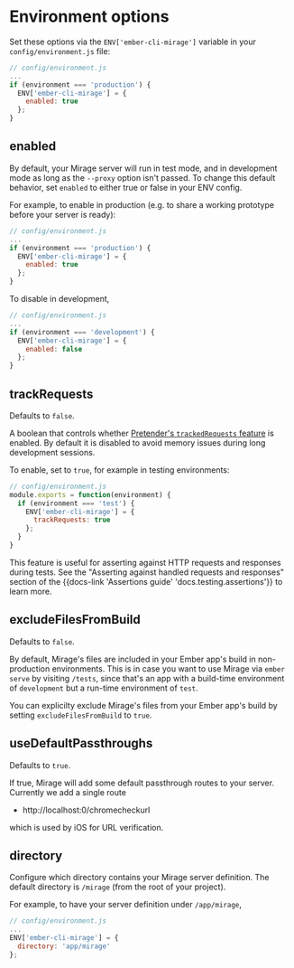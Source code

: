# Environment options

Set these options via the `ENV['ember-cli-mirage']` variable in your `config/environment.js` file:

```js
// config/environment.js
...
if (environment === 'production') {
  ENV['ember-cli-mirage'] = {
    enabled: true
  };
}
```

## enabled

By default, your Mirage server will run in test mode, and in development mode as long as the `--proxy` option isn't passed. To change this default behavior, set `enabled` to either true or false in your ENV config.

For example, to enable in production (e.g. to share a working prototype before your server is ready):

```js
// config/environment.js
...
if (environment === 'production') {
  ENV['ember-cli-mirage'] = {
    enabled: true
  };
}
```

To disable in development,

```js
// config/environment.js
...
if (environment === 'development') {
  ENV['ember-cli-mirage'] = {
    enabled: false
  };
}
```

## trackRequests

Defaults to `false`.

A boolean that controls whether [Pretender's `trackedRequests` feature](https://github.com/pretenderjs/pretender#tracking-requests) is enabled. By default it is disabled to avoid memory issues during long development sessions.

To enable, set to `true`, for example in testing environments:

```js
// config/environment.js
module.exports = function(environment) {
  if (environment === 'test') {
    ENV['ember-cli-mirage'] = {
      trackRequests: true
    };
  }
}
```

This feature is useful for asserting against HTTP requests and responses during tests. See the "Asserting against handled requests and responses" section of the {{docs-link 'Assertions guide' 'docs.testing.assertions'}} to learn more.


## excludeFilesFromBuild

Defaults to `false`.

By default, Mirage's files are included in your Ember app's build in non-production environments. This is in case you want to use Mirage via `ember serve` by visiting `/tests`, since that's an app with a build-time environment of `development` but a run-time environment of `test`.

You can explicilty exclude Mirage's files from your Ember app's build by setting `excludeFilesFromBuild` to `true`.

## useDefaultPassthroughs

Defaults to `true`.

If true, Mirage will add some default passthrough routes to your server. Currently we add a single route

- http://localhost:0/chromecheckurl

which is used by iOS for URL verification.

## directory

Configure which directory contains your Mirage server definition. The default directory is `/mirage` (from the root of your project).

For example, to have your server definition under `/app/mirage`,

```js
// config/environment.js
...
ENV['ember-cli-mirage'] = {
  directory: 'app/mirage'
};
```
